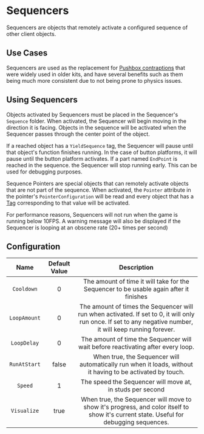# Sequencers

Sequencers are objects that remotely activate a configured sequence of other client objects.

## Use Cases

Sequencers are used as the replacement for [Pushbox contraptions](pushbox-spawners.md) that were widely used in older kits, and have several benefits such as them being much more consistent due to not being prone to physics issues.

## Using Sequencers

Objects activated by Sequencers must be placed in the Sequencer's `Sequence` folder. When activated, the Sequencer will begin moving in the direction it is facing. Objects in the sequence will be activated when the Sequencer passes through the center point of the object.

If a reached object has a `YieldSequence` tag, the Sequencer will pause until that object's function finishes running. In the case of button platforms, it will pause until the button platform activates.
If a part named `EndPoint` is reached in the sequence. the Sequencer will stop running early. This can be used for debugging purposes.

Sequence Pointers are special objects that can remotely activate objects that are not part of the sequence. When activated, the `Pointer` attribute in the pointer's `PointerConfiguration` will be read and every object that has a [Tag](https://create.roblox.com/docs/studio/properties#instance-tags) corresponding to that value will be activated.

For performance reasons, Sequencers will not run when the game is running below 10FPS.
A warning message will also be displayed if the Sequencer is looping at an obscene rate (20+ times per second)

## Configuration

| Name | Default Value | Description
|:-----:|:-----:|:-----:
| `Cooldown` | 0 | The amount of time it will take for the Sequencer to be usable again after it finishes
| `LoopAmount` | 0 | The amount of times the Sequencer will run when activated. If set to 0, it will only run once. If set to any negative number, it will keep running forever.
| `LoopDelay` | 0 | The amount of time the Sequencer will wait before reactivating after every loop.
| `RunAtStart` | false | When true, the Sequencer will automatically run when it loads, without it having to be activated by touch.
| `Speed` | 1 | The speed the Sequencer will move at, in studs per second
| `Visualize` | true | When true, the Sequencer will move to show it's progress, and color itself to show it's current state. Useful for debugging sequences.